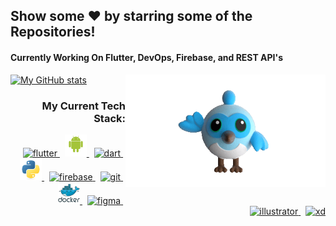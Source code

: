 ## Show some ❤️ by starring some of the Repositories!
#### Currently Working On Flutter, DevOps, Firebase, and REST API's  
[![My GitHub stats](https://github-readme-stats.vercel.app/api?username=ShunyaCodes&hide=issues&theme=github_dark&count_private=true&show_icons=true)](https://github.com/anuraghazra/github-readme-stats)
<img align="right" width="320" src="https://github.com/ShunyaCodes/ShunyaCodes/blob/main/giphy%20(1).gif">

<h3 align="right">My Current Tech Stack:</h3>
<p align="right"> <a href="https://flutter.dev" target="_blank" rel="noreferrer"> <img src="https://www.vectorlogo.zone/logos/flutterio/flutterio-icon.svg" alt="flutter" width="35" height="35"/> </a> &nbsp <a href="https://developer.android.com" target="_blank" rel="noreferrer"> <img src="https://raw.githubusercontent.com/devicons/devicon/master/icons/android/android-original-wordmark.svg" alt="android" width="35" height="35"/> </a> &nbsp  <a href="https://dart.dev" target="_blank" rel="noreferrer"> <img src="https://www.vectorlogo.zone/logos/dartlang/dartlang-icon.svg" alt="dart" width="35" height="35"/> </a> &nbsp <a href="https://www.python.org" target="_blank" rel="noreferrer"> <img src="https://raw.githubusercontent.com/devicons/devicon/master/icons/python/python-original.svg" alt="python" width="35" height="35"/> </a> &nbsp <a href="https://firebase.google.com/" target="_blank" rel="noreferrer"> <img src="https://www.vectorlogo.zone/logos/firebase/firebase-icon.svg" alt="firebase" width="35" height="35"/> </a> &nbsp <a href="https://git-scm.com/" target="_blank" rel="noreferrer"> <img src="https://www.vectorlogo.zone/logos/git-scm/git-scm-icon.svg" alt="git" width="35" height="35"/> </a> &nbsp <a href="https://www.docker.com/" target="_blank" rel="noreferrer"> <img src="https://raw.githubusercontent.com/devicons/devicon/master/icons/docker/docker-original-wordmark.svg" alt="docker" width="35" height="35"/> </a> &nbsp <a href="https://www.figma.com/" target="_blank" rel="noreferrer"> <img src="https://www.vectorlogo.zone/logos/figma/figma-icon.svg" alt="figma" width="35" height="35"/> </a> &nbsp  <a href="https://www.adobe.com/in/products/illustrator.html" target="_blank" rel="noreferrer"> <img src="https://www.vectorlogo.zone/logos/adobe_illustrator/adobe_illustrator-icon.svg" alt="illustrator" width="35" height="35"/> </a> &nbsp <a href="https://www.adobe.com/products/xd.html" target="_blank" rel="noreferrer"> <img src="https://cdn.worldvectorlogo.com/logos/adobe-xd.svg" alt="xd" width="35" height="35"/> </a> </p>

